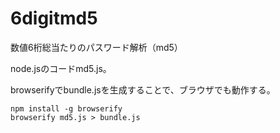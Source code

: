 6digitmd5
=========

数値6桁総当たりのパスワード解析（md5）

node.jsのコードmd5.js。

browserifyでbundle.jsを生成することで、ブラウザでも動作する。

```
npm install -g browserify
browserify md5.js > bundle.js

```
